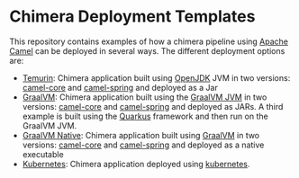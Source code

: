 # Chimera Deployment Templates

This repository contains examples of how a chimera pipeline using [Apache Camel](https://camel.apache.org/) can be deployed in several ways.
The different deployment options are:

- [Temurin](./Temurin/): Chimera application built using [OpenJDK](https://openjdk.org/) JVM in two versions: [camel-core](./Temurin/example) and [camel-spring](./Temurin/example-spring) and deployed as a Jar
- [GraalVM](./GraalVM/): Chimera application built using the [GraalVM JVM](https://www.graalvm.org/) in two versions: [camel-core](./GraalVM/example) and [camel-spring](./GraalVM/example-spring) and deployed as JARs. A third example is built using the [Quarkus](https://quarkus.io/) framework and then run on the GraalVM JVM.
- [GraalVM Native](./GraalVM-Native/): Chimera application built using [GraalVM](https://www.graalvm.org/) in two versions: [camel-core](./GraalVM-Native/example) and [camel-spring](./GraalVM-Native/example-spring) and deployed as a native executable
- [Kubernetes](./Kubernetes/): Chimera application deployed using [kubernetes](https://kubernetes.io/).
